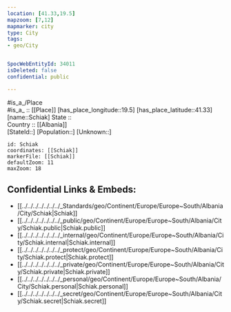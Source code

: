```yaml
---
location: [41.33,19.5] 
mapzoom: [7,12] 
mapmarker: city 
type: City
tags:
- geo/City


SpocWebEntityId: 34011
isDeleted: false
confidential: public

---
```

#is_a_/Place  
#is_a_ :: [[Place]] 
[has_place_longitude::19.5] 
[has_place_latitude::41.33] 
[name::Schiak] 
State ::  
Country :: [[Albania]]  
[StateId::] 
[Population::] 
[Unknown::] 


```leaflet
id: Schiak
coordinates: [[Schiak]] 
markerFile: [[Schiak]] 
defaultZoom: 11 
maxZoom: 18
```


## Confidential Links & Embeds: 
- [[../../../../../../../_Standards/geo/Continent/Europe/Europe~South/Albania/City/Schiak|Schiak]] 
- [[../../../../../../../_public/geo/Continent/Europe/Europe~South/Albania/City/Schiak.public|Schiak.public]] 
- [[../../../../../../../_internal/geo/Continent/Europe/Europe~South/Albania/City/Schiak.internal|Schiak.internal]] 
- [[../../../../../../../_protect/geo/Continent/Europe/Europe~South/Albania/City/Schiak.protect|Schiak.protect]] 
- [[../../../../../../../_private/geo/Continent/Europe/Europe~South/Albania/City/Schiak.private|Schiak.private]] 
- [[../../../../../../../_personal/geo/Continent/Europe/Europe~South/Albania/City/Schiak.personal|Schiak.personal]] 
- [[../../../../../../../_secret/geo/Continent/Europe/Europe~South/Albania/City/Schiak.secret|Schiak.secret]] 
